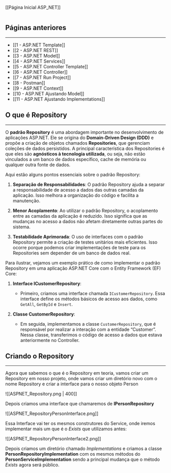 [[Página Inicial ASP_NET]]

```table-of-contents
```

## Páginas anteriores
---
- [[1 - ASP.NET Template]]
- [[2 - ASP.NET REST]]
- [[3 - ASP.NET Model]]
- [[4 - ASP.NET Services]]
- [[5 - ASP.NET Controller Template]]
- [[6 - ASP.NET Controller]]
- [[7 - ASP.NET Run Project]]
- [[8 - Postman]]
- [[9 - ASP.NET Context]]
- [[10 - ASP.NET Ajustando Model]]
- [[11 - ASP.NET Ajustando Implementations]]

## O que é Repository
---
O **padrão Repository** é uma abordagem importante no desenvolvimento de aplicações ASP.NET. Ele se origina do **Domain-Driven Design (DDD)** e propõe a criação de objetos chamados **Repositories**, que gerenciam coleções de dados persistidos. A principal característica dos Repositories é que eles são **agnósticos à tecnologia utilizada**, ou seja, não estão vinculados a um banco de dados específico, cache de memória ou qualquer outra fonte de dados.

Aqui estão alguns pontos essenciais sobre o padrão Repository:

1. **Separação de Responsabilidades**: O padrão Repository ajuda a separar a responsabilidade de acesso a dados das outras camadas da aplicação. Isso melhora a organização do código e facilita a manutenção.
    
2. **Menor Acoplamento**: Ao utilizar o padrão Repository, o acoplamento entre as camadas da aplicação é reduzido. Isso significa que as mudanças no acesso a dados não afetam diretamente outras partes do sistema.
    
3. **Testabilidade Aprimorada**: O uso de interfaces com o padrão Repository permite a criação de testes unitários mais eficientes. Isso ocorre porque podemos criar implementações de teste para os Repositories sem depender de um banco de dados real.
    

Para ilustrar, vejamos um exemplo prático de como implementar o padrão Repository em uma aplicação ASP.NET Core com o Entity Framework (EF) Core:

1. **Interface ICustomerRepository**:
    
    - Primeiro, criamos uma interface chamada `ICustomerRepository`. Essa interface define os métodos básicos de acesso aos dados, como `GetAll`, `GetById` e `Insert`.
2. **Classe CustomerRepository**:
    
    - Em seguida, implementamos a classe `CustomerRepository`, que é responsável por realizar a interação com a entidade “Customer”. Nessa classe, transferimos o código de acesso a dados que estava anteriormente no Controller.

## Criando o Repository
---
Agora que sabemos o que é o Repository em teoria, vamos criar um Repository em nosso projeto, onde vamos criar um diretório novo com o nome Repository e criar a interface para o nosso objeto Person

![[ASPNET_Repository.png | 400]]

Depois criamos uma interface que chamaremos de __IPersonRepository__

![[ASPNET_RepositoryPersonInterface.png]]

Essa Interface vai ter os mesmos construtores do Service, onde iremos implementar mais um que é o _Exists_ que utilizamos antes:

![[ASPNET_RepositoryPersonInterface2.png]]

Depois criamos um diretório chamado _Implementations_ e criamos a classe __PersonRepositoryImplementation__ com os mesmos métodos do __PersonServiceImplementation__ sendo a principal mudança que o método _Exists_ agora será público.

